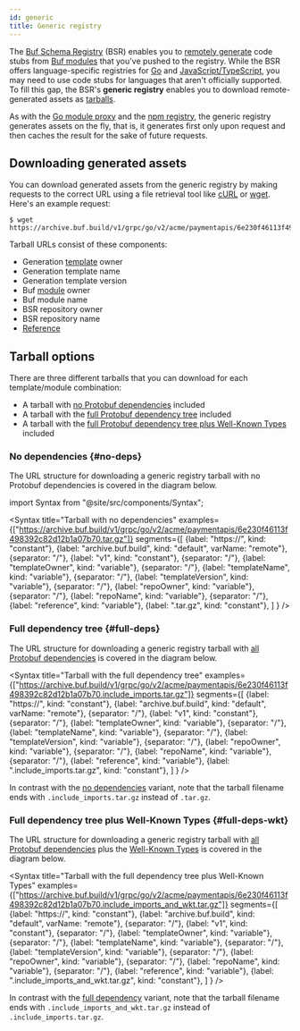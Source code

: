 ```yaml
---
id: generic
title: Generic registry
---
```


The [Buf Schema Registry](../../bsr/overview.md) (BSR) enables you to [remotely
generate](../remote-generation/overview.md) code stubs from [Buf
modules](../../bsr/overview.md#modules) that you've pushed to the registry. While the BSR offers
language-specific registries for [Go](go.md) and [JavaScript/TypeScript](npm.md), you may need to
use code stubs for languages that aren't officially supported. To fill this gap, the BSR's **generic
registry** enables you to download remote-generated assets as [tarballs][tar].

As with the [Go module proxy](go.md) and the [npm registry](npm.md), the generic registry generates 
assets on the fly, that is, it generates first only upon request and then caches the result for the
sake of future requests.

## Downloading generated assets

You can download generated assets from the generic registry by making requests to the correct URL
using a file retrieval tool like [cURL] or [wget]. Here's an example request:

```terminal
$ wget https://archive.buf.build/v1/grpc/go/v2/acme/paymentapis/6e230f46113f498392c82d12b1a07b70.tar.gz
```

Tarball URLs consist of these components:

* Generation [template] owner
* Generation template name
* Generation template version
* Buf [module] owner
* Buf module name
* BSR repository owner
* BSR repository name
* [Reference]

## Tarball options

There are three different tarballs that you can download for each template/module combination:

* A tarball with [no Protobuf dependencies](#no-deps) included
* A tarball with the [full Protobuf dependency tree](#full-deps) included
* A tarball with the [full Protobuf dependency tree plus Well-Known Types](#full-deps-wkt) included

### No dependencies {#no-deps}

The URL structure for downloading a generic registry tarball with no Protobuf dependencies is
covered in the diagram below.

import Syntax from "@site/src/components/Syntax";

<Syntax
  title="Tarball with no dependencies"
  examples={["https://archive.buf.build/v1/grpc/go/v2/acme/paymentapis/6e230f46113f498392c82d12b1a07b70.tar.gz"]}
  segments={[
    {label: "https://", kind: "constant"},
    {label: "archive.buf.build", kind: "default", varName: "remote"},
    {separator: "/"},
    {label: "v1", kind: "constant"},
    {separator: "/"},
    {label: "templateOwner", kind: "variable"},
    {separator: "/"},
    {label: "templateName", kind: "variable"},
    {separator: "/"},
    {label: "templateVersion", kind: "variable"},
    {separator: "/"},
    {label: "repoOwner", kind: "variable"},
    {separator: "/"},
    {label: "repoName", kind: "variable"},
    {separator: "/"},
    {label: "reference", kind: "variable"},
    {label: ".tar.gz", kind: "constant"},
  ]
} />

### Full dependency tree {#full-deps}


The URL structure for downloading a generic registry tarball with [all Protobuf
dependencies](../../bsr/overview.md#dependencies) is covered in the diagram below.

<Syntax
  title="Tarball with the full dependency tree"
  examples={["https://archive.buf.build/v1/grpc/go/v2/acme/paymentapis/6e230f46113f498392c82d12b1a07b70.include_imports.tar.gz"]}
  segments={[
    {label: "https://", kind: "constant"},
    {label: "archive.buf.build", kind: "default", varName: "remote"},
    {separator: "/"},
    {label: "v1", kind: "constant"},
    {separator: "/"},
    {label: "templateOwner", kind: "variable"},
    {separator: "/"},
    {label: "templateName", kind: "variable"},
    {separator: "/"},
    {label: "templateVersion", kind: "variable"},
    {separator: "/"},
    {label: "repoOwner", kind: "variable"},
    {separator: "/"},
    {label: "repoName", kind: "variable"},
    {separator: "/"},
    {label: "reference", kind: "variable"},
    {label: ".include_imports.tar.gz", kind: "constant"},
  ]
} />

In contrast with the [no dependencies](#no-deps) variant, note that the tarball filename ends with
`.include_imports.tar.gz` instead of `.tar.gz`.

### Full dependency tree plus Well-Known Types {#full-deps-wkt}

The URL structure for downloading a generic registry tarball with [all Protobuf
dependencies](../../bsr/overview.md#dependencies) plus the [Well-Known Types][wkt] is covered in the
diagram below.

<Syntax
  title="Tarball with the full dependency tree plus Well-Known Types"
  examples={["https://archive.buf.build/v1/grpc/go/v2/acme/paymentapis/6e230f46113f498392c82d12b1a07b70.include_imports_and_wkt.tar.gz"]}
  segments={[
    {label: "https://", kind: "constant"},
    {label: "archive.buf.build", kind: "default", varName: "remote"},
    {separator: "/"},
    {label: "v1", kind: "constant"},
    {separator: "/"},
    {label: "templateOwner", kind: "variable"},
    {separator: "/"},
    {label: "templateName", kind: "variable"},
    {separator: "/"},
    {label: "templateVersion", kind: "variable"},
    {separator: "/"},
    {label: "repoOwner", kind: "variable"},
    {separator: "/"},
    {label: "repoName", kind: "variable"},
    {separator: "/"},
    {label: "reference", kind: "variable"},
    {label: ".include_imports_and_wkt.tar.gz", kind: "constant"},
  ]
} />

In contrast with the [full dependency](#no-deps) variant, note that the tarball filename ends with
`.include_imports_and_wkt.tar.gz` instead of `.include_imports.tar.gz`.

[curl]: https://everything.curl.dev
[gzip]: https://www.gnu.org/software/gzip
[module]: ../overview.md#modules
[reference]: ../overview.md#referencing-a-module
[tar]: https://en.wikipedia.org/wiki/Tar_(computing)
[template]: concepts.md#templates
[wget]: https://www.gnu.org/software/wget
[wkt]: https://developers.google.com/protocol-buffers/docs/reference/google.protobuf
